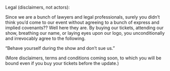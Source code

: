 Legal (disclaimers, not actors):

Since we are a bunch of lawyers and legal professionals, surely you didn’t think you’d come to our event without agreeing to a bunch of express and implied covenants?? Well here they are. By buying our tickets, attending our show, breathing our name, or laying eyes upon our logo, you unconditionally and irrevocably agree to the following.

“Behave yourself during the show and don’t sue us.”

(More disclaimers, terms and conditions coming soon, to which you will be bound even if you buy your tickets before the update.)
